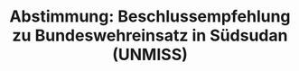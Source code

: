 ---
layout: abstimmung
title: "Abstimmung: Beschlussempfehlung zu Bundeswehreinsatz in Südsudan (UNMISS)"
categories:
 - Bundeswehr
 - Ausland
tags:
 - Südsudan
 - UNMISS
 - UN
abstimmung:
 legislaturperiode: 18
 bundestagssitzung: 209
 abstimmung: 2
links:
 - title: https://www.bundestag.de/parlament/plenum/abstimmung/abstimmung?id=443
   url: https://www.bundestag.de/parlament/plenum/abstimmung/abstimmung?id=443
 - title: http://www.abgeordnetenwatch.de/verlaengerung_des_bundeswehreinsatzes_in_suedsudan-1105-830.html
   url: http://www.abgeordnetenwatch.de/verlaengerung_des_bundeswehreinsatzes_in_suedsudan-1105-830.html
data:
 - title: Abstimmungsergebnis 20161215_2-data.pdf
   url: /res/abstimmungsliste/20161215_2-data.pdf
 - title: Abstimmungsergebnis 20161215_2_xls-data.csv
   url: /res/abstimmungsliste/analyses/20161215_2_xls-data.csv
documents:
 - title: Drucksache 18/10188.pdf
   url: http://dip21.bundestag.de/dip21/btd/18/101/1810188.pdf
   local: /res/abstimmungsdaten/018-209-02/1810188.pdf
 - title: Drucksache 18/10547.pdf
   url: http://dip21.bundestag.de/dip21/btd/18/105/1810547.pdf
   local: /res/abstimmungsdaten/018-209-02/1810547.pdf
preview: |
     Deutscher Bundestag
    
     209. Sitzung des Deutschen Bundestages
     am Donnerstag, 15.Dezember 2016
    
     Endgültiges Ergebnis der Namentlichen Abstimmung Nr. 2
    
     Beschlussempfehlung des Auswärtigen Ausschusses (3. Ausschuss) zu dem Antrag der
     Bundesregierung
     Fortsetzung der Beteiligung bewaffneter deutscher Streitkräfte an der von den Vereinten
     Nationen geführten Friedensmission in Südsudan (UNMISS) auf Grundlage der Resolution
     1996 (2011) des Sicherheitsrates der Vereinten Nationen vom 8. Juli 2011 und
     Folgeresolutionen, zuletzt 2304 (2016) vom 12. August 2016
     - Drucksachen 18/10188 und 18/10547 -
    
     Abgegebene Stimmen insgesamt:
    
     590
    
     Nicht abgegebene Stimmen:
     Ja-Stimmen:
    
     40
     530
    
     Nein-Stimmen:
    
     59
    
     Enthaltungen:
    
     1
    
     Ungültige:
    
     0
    
     Berlin, den 15.12.2016
    
     Beginn: 12:22
     Ende: 12:25
---